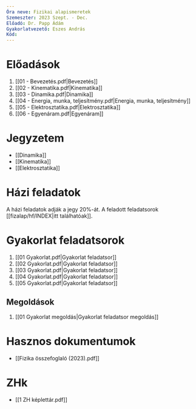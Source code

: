```yaml
---
Óra neve: Fizikai alapismeretek
Szemeszter: 2023 Szept. - Dec.
Előadó: Dr. Papp Ádám
Gyakorlatvezető: Eszes András
Kód:
---
```

# Előadások
1. [[01 - Bevezetés.pdf|Bevezetés]]
2. [[02 - Kinematika.pdf|Kinematika]]
3. [[03 - Dinamika.pdf|Dinamika]]
4. [[04 - Energia, munka, teljesítmény.pdf|Energia, munka, teljesítmény]]
5. [[05 - Elektrosztatika.pdf|Elektrosztatika]]
6. [[06 - Egyenáram.pdf|Egyenáram]]
# Jegyzetem
- [[Dinamika]]
- [[Kinematika]]
- [[Elektrosztatika]]
# Házi feladatok
A házi feladatok adják a jegy 20%-át. A feladott feladatsorok [[fizalap/hf/INDEX|itt találhatóak]].
# Gyakorlat feladatsorok
1. [[01 Gyakorlat.pdf|Gyakorlat feladatsor]]
2. [[02 Gyakorlat.pdf|Gyakorlat feladatsor]]
3. [[03 Gyakorlat.pdf|Gyakorlat feladatsor]]
4. [[04 Gyakorlat.pdf|Gyakorlat feladatsor]]
5. [[05 Gyakorlat.pdf|Gyakorlat feladatsor]]
## Megoldások
1. [[01 Gyakorlat megoldás|Gyakorlat feladatsor megoldás]]
# Hasznos dokumentumok
- [[Fizika összefoglaló (2023).pdf]]

# ZHk
- [[1 ZH képlettár.pdf]]